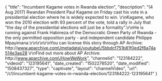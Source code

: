 {
    "title": "Incumbent Kagame votes in Rwanda election",
    "description": "(4 Aug 2017) Rwandan President Paul Kagame on Friday cast his vote in a presidential election where he is widely expected to win. \r\nKagame, who won the 2010 election with 93 percent of the vote, told a rally in July that \"the day of the presidential elections will just be a formality\".\r\nHe is running against Frank Habineza of the Democratic Green Party of Rwanda - the only permitted opposition party - and independent candidate Philippe Mpayimana.\r\n\r\n\r\nYou can license this story through AP Archive: http:\/\/www.aparchive.com\/metadata\/youtube\/5bbdcf751b81f0ed2f6a74a514e3ae28 \r\nFind out more about AP Archive: http:\/\/www.aparchive.com\/HowWeWork",
    "channelid": "123184222",
    "videoid": "123195641",
    "date_created": "1502276520",
    "date_modified": "1508437327",
    "type": "captivate",
    "layout": "channelVideo",
    "url": "\/c1\/incumbent-kagame-votes-in-rwanda-election\/123184222-123195641"
}